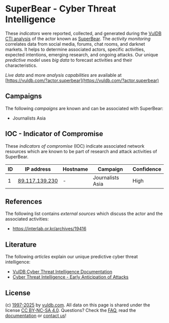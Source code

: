 # SuperBear - Cyber Threat Intelligence

These _indicators_ were reported, collected, and generated during the [VulDB CTI analysis](https://vuldb.com/?kb.cti) of the actor known as [SuperBear](https://vuldb.com/?actor.superbear). The _activity monitoring_ correlates data from social media, forums, chat rooms, and darknet markets. It helps to determine associated actors, specific activities, expected intentions, emerging research, and ongoing attacks. Our unique _predictive model_ uses _big data_ to forecast activities and their characteristics.

_Live data_ and more _analysis capabilities_ are available at [https://vuldb.com/?actor.superbear](https://vuldb.com/?actor.superbear)

## Campaigns

The following _campaigns_ are known and can be associated with SuperBear:

* Journalists Asia

## IOC - Indicator of Compromise

These _indicators of compromise_ (IOC) indicate associated network resources which are known to be part of research and attack activities of SuperBear.

ID | IP address | Hostname | Campaign | Confidence
-- | ---------- | -------- | -------- | ----------
1 | [89.117.139.230](https://vuldb.com/?ip.89.117.139.230) | - | Journalists Asia | High

## References

The following list contains _external sources_ which discuss the actor and the associated activities:

* https://interlab.or.kr/archives/19416

## Literature

The following _articles_ explain our unique predictive cyber threat intelligence:

* [VulDB Cyber Threat Intelligence Documentation](https://vuldb.com/?kb.cti)
* [Cyber Threat Intelligence - Early Anticipation of Attacks](https://www.scip.ch/en/?labs.20201022)

## License

(c) [1997-2025](https://vuldb.com/?kb.changelog) by [vuldb.com](https://vuldb.com/?kb.about). All data on this page is shared under the license [CC BY-NC-SA 4.0](https://creativecommons.org/licenses/by-nc-sa/4.0/). Questions? Check the [FAQ](https://vuldb.com/?kb.faq), read the [documentation](https://vuldb.com/?kb) or [contact us](https://vuldb.com/?contact)!
